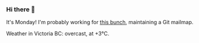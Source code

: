 ### Hi there :wave:

It's Monday! I'm probably working for [this bunch](https://github.com/kohofinancial), maintaining a Git mailmap.

Weather in Victoria BC: overcast, at +3°C.
